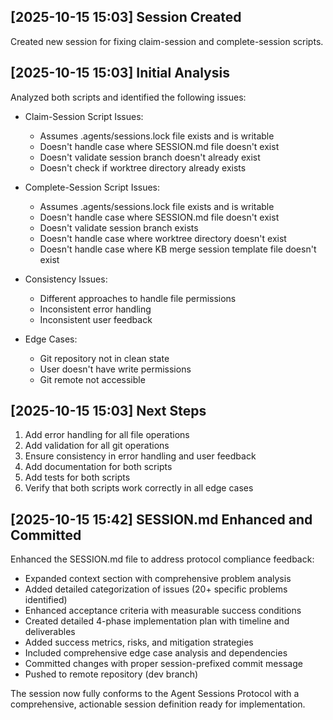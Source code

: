 ## [2025-10-15 15:03] Session Created

Created new session for fixing claim-session and complete-session scripts.

## [2025-10-15 15:03] Initial Analysis

Analyzed both scripts and identified the following issues:
- Claim-Session Script Issues:
  - Assumes .agents/sessions.lock file exists and is writable
  - Doesn't handle case where SESSION.md file doesn't exist
  - Doesn't validate session branch doesn't already exist
  - Doesn't check if worktree directory already exists

- Complete-Session Script Issues:
  - Assumes .agents/sessions.lock file exists and is writable
  - Doesn't handle case where SESSION.md file doesn't exist
  - Doesn't validate session branch exists
  - Doesn't handle case where worktree directory doesn't exist
  - Doesn't handle case where KB merge session template file doesn't exist

- Consistency Issues:
  - Different approaches to handle file permissions
  - Inconsistent error handling
  - Inconsistent user feedback

- Edge Cases:
  - Git repository not in clean state
  - User doesn't have write permissions
  - Git remote not accessible

## [2025-10-15 15:03] Next Steps

1. Add error handling for all file operations
2. Add validation for all git operations
3. Ensure consistency in error handling and user feedback
4. Add documentation for both scripts
5. Add tests for both scripts
6. Verify that both scripts work correctly in all edge cases

## [2025-10-15 15:42] SESSION.md Enhanced and Committed

Enhanced the SESSION.md file to address protocol compliance feedback:
- Expanded context section with comprehensive problem analysis
- Added detailed categorization of issues (20+ specific problems identified)
- Enhanced acceptance criteria with measurable success conditions
- Created detailed 4-phase implementation plan with timeline and deliverables
- Added success metrics, risks, and mitigation strategies
- Included comprehensive edge case analysis and dependencies
- Committed changes with proper session-prefixed commit message
- Pushed to remote repository (dev branch)

The session now fully conforms to the Agent Sessions Protocol with a comprehensive, actionable session definition ready for implementation.
